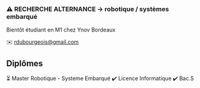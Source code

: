 ### ⚠️ RECHERCHE ALTERNANCE -> robotique / systèmes embarqué

Bientôt étudiant en M1 chez Ynov Bordeaux

✉️ rdubourgeois@gmail.com

## Diplômes
⏳ Master Robotique - Systeme Embarqué
✔️ Licence Informatique
✔️ Bac.S


<!--
**TheRobinPk/TheRobinPk** is a ✨ _special_ ✨ repository because its `README.md` (this file) appears on your GitHub profile.

Here are some ideas to get you started:

- 🔭 I’m currently working on ...
- 🌱 I’m currently learning ...
- 👯 I’m looking to collaborate on ...
- 🤔 I’m looking for help with ...
- 💬 Ask me about ...
- 📫 How to reach me: ...
- 😄 Pronouns: ...
- ⚡ Fun fact: ...
-->
